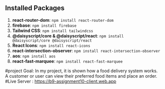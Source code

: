## Installed Packages

1. **react-router-dom**: `npm install react-router-dom`
2. **firebase**: `npm install firebase`
3. **Tailwind CSS**: `npm install tailwindcss`
4. **@daisyscript/core & @daisyscript/react**: `npm install @daisyscript/core @daisyscript/react`
5. **React Icons**: `npm install react-icons`
6. **react-intersection-observer**: `npm install react-intersection-observer`
7. **aos**: `npm install aos`
8. **react-fast-marquee**: `npm install react-fast-marquee`

#project Goal: In my project, it is shown how a food delivery system works. A customer or user can view their preferred food items and place an order.
#Live Server : https://b9-assignment10-client.web.app
